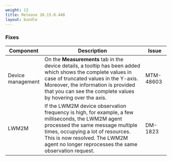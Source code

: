 ```yaml
---
weight: 13
title: Release 10.15.0.448
layout: bundle
---
```


<!--10.15.0.435 - 10.15.0.448-->

### Fixes

<div><table ><colgroup>
<col style="width: 15%;"><col style="width: 70%;"><col style="width: 15%;"></colgroup>
<thead><tr>
<th>
Component</th>
<th>
Description</th>
<th>
Issue</th>
</tr>
</thead><tbody>

<tr>
<td>Device management</td>
<td>On the <b>Measurements</b> tab in the device details, a tooltip has been added which shows the complete values in case of truncated values in the Y-axis. Moreover, the information is provided that you can see the complete values by hovering over the axis.</td>
<td>MTM-48603</td>
</tr>

<tr>
<td>LWM2M</td>
<td>If the LWM2M device observation frequency is high, for example, a few milliseconds, the LWM2M agent processed the same message multiple times, occupying a lot of resources. This is now resolved. The LWM2M agent no longer reprocesses the same observation request.</td>
<td>DM-1823</td>
</tr>

</tbody></table></div>
